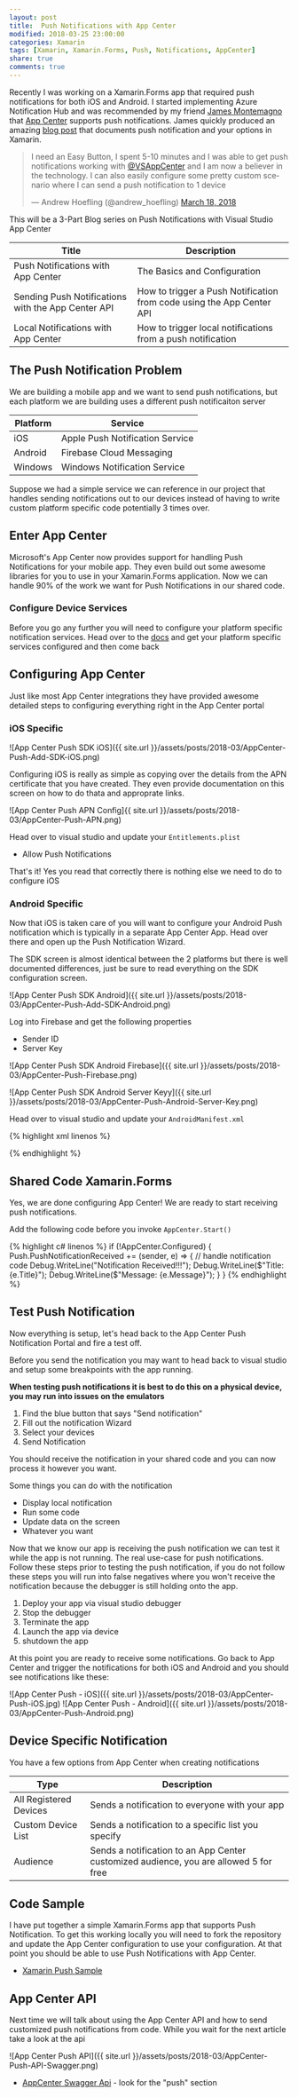 ```yaml
---
layout: post
title:  Push Notifications with App Center
modified: 2018-03-25 23:00:00
categories: Xamarin
tags: [Xamarin, Xamarin.Forms, Push, Notifications, AppCenter]
share: true
comments: true
---
```

Recently I was working on a Xamarin.Forms app that required push notifications for both iOS and Android. I started implementing Azure Notification Hub and was recommended by my friend [James Montemagno](https://twitter.com/JamesMontemagno) that [App Center](https://appcenter.ms) supports push notifications. James quickly produced an amazing [blog post](https://montemagno.com/push-notification-options-for-xamarin/) that documents push notification and your options in Xamarin.

<blockquote class="twitter-tweet" data-conversation="none" data-lang="en"><p lang="en" dir="ltr">I need an Easy Button, I spent 5-10 minutes and I was able to get push notifications working with <a href="https://twitter.com/VSAppCenter?ref_src=twsrc%5Etfw">@VSAppCenter</a> and I am now a believer in the technology. I can also easily configure some pretty custom scenario where I can send a push notification to 1 device</p>&mdash; Andrew Hoefling (@andrew_hoefling) <a href="https://twitter.com/andrew_hoefling/status/975208857722114048?ref_src=twsrc%5Etfw">March 18, 2018</a></blockquote>
<script async src="https://platform.twitter.com/widgets.js" charset="utf-8"></script>

This will be a 3-Part Blog series on Push Notifications with Visual Studio App Center

| Title                                              | Description                                                           |
|----------------------------------------------------|-----------------------------------------------------------------------|
| Push Notifications with App Center                 | The Basics and Configuration                                          |
| Sending Push Notifications with the App Center API | How to trigger a Push Notification from code using the App Center API |
| Local Notifications with App Center                | How to trigger local notifications from a push notification           | 

## The Push Notification Problem ##
We are building a mobile app and we want to send push notifications, but each platform we are building uses a different push notificaiton server

| Platform| Service                         |
|---------|---------------------------------|
| iOS     | Apple Push Notification Service |
| Android | Firebase Cloud Messaging        |
| Windows | Windows Notification Service    |

Suppose we had a simple service we can reference in our project that handles sending notifications out to our devices instead of having to write custom platform specific code potentially 3 times over. 

## Enter App Center ##
Microsoft's App Center now provides support for handling Push Notifications for your mobile app. They even build out some awesome libraries for you to use in your Xamarin.Forms application. Now we can handle 90% of the work we want for Push Notifications in our shared code.

### Configure Device Services ###
Before you go any further you will need to configure your platform specific notification services. Head over to the [docs](https://docs.microsoft.com/en-us/appcenter/sdk/push/xamarin-forms) and get your platform specific services configured and then come back

## Configuring App Center ##
Just like most App Center integrations they have provided awesome detailed steps to configuring everything right in the App Center portal

### iOS Specific ###

![App Center Push SDK iOS]({{ site.url }}/assets/posts/2018-03/AppCenter-Push-Add-SDK-iOS.png)

Configuring iOS is really as simple as copying over the details from the APN certificate that you have created. They even provide documentation on this screen on how to do thata and approprate links.

![App Center Push APN Config]{{ site.url }}/assets/posts/2018-03/AppCenter-Push-APN.png)

Head over to visual studio and update your `Entitlements.plist`

* Allow Push Notifications

That's it! Yes you read that correctly there is nothing else we need to do to configure iOS

### Android Specific ###
Now that iOS is taken care of you will want to configure your Android Push notification which is typically in a separate App Center App. Head over there and open up the Push Notification Wizard.

The SDK screen is almost identical between the 2 platforms but there is well documented differences, just be sure to read everything on the SDK configuration screen.

![App Center Push SDK Android]({{ site.url }}/assets/posts/2018-03/AppCenter-Push-Add-SDK-Android.png)

Log into Firebase and get the following properties

* Sender ID
* Server Key

![App Center Push SDK Android Firebase]({{ site.url }}/assets/posts/2018-03/AppCenter-Push-Firebase.png)

![App Center Push SDK Android Server Keyy]({{ site.url }}/assets/posts/2018-03/AppCenter-Push-Android-Server-Key.png)

Head over to visual studio and update your `AndroidManifest.xml`

{% highlight xml linenos %}
<?xml version="1.0" encoding="utf-8"?>
<manifest xmlns:android="http://schemas.android.com/apk/res/android" android:versionCode="1" android:versionName="1.0" package="com.hoeflingsoftware.PushSample" android:installLocation="auto">
	<uses-sdk android:minSdkVersion="15" />
	<!-- app center push - START -->
	<permission android:protectionLevel="signature" android:name="${applicationId}.permission.C2D_MESSAGE" />
	<uses-permission android:name="${applicationId}.permission.C2D_MESSAGE" />
	<!-- app center push - END -->
	<application android:label="PushSample" android:icon="@drawable/icon"></application>
</manifest>
{% endhighlight %}

## Shared Code Xamarin.Forms ##
Yes, we are done configuring App Center! We are ready to start receiving push notifications.

Add the following code before you invoke `AppCenter.Start()`

{% highlight c# linenos %}
if (!AppCenter.Configured)
{
    Push.PushNotificationReceived += (sender, e) =>
    {
        // handle notification code
        Debug.WriteLine("Notification Received!!!");
        Debug.WriteLine($"Title: {e.Title}");
        Debug.WriteLine($"Message: {e.Message}");
    }
}
{% endhighlight %}

## Test Push Notification ##
Now everything is setup, let's head back to the App Center Push Notification Portal and fire a test off.

Before you send the notification you may want to head back to visual studio and setup some breakpoints with the app running. 

**When testing push notifications it is best to do this on a physical device, you may run into issues on the emulators**

1. Find the blue button that says "Send notification"
2. Fill out the notification Wizard
3. Select your devices
4. Send Notification

You should receive the notification in your shared code and you can now process it however you want. 

Some things you can do with the notification
* Display local notification
* Run some code
* Update data on the screen
* Whatever you want

Now that we know our app is receiving the push notification we can test it while the app is not running. The real use-case for push notifications. Follow these steps prior to testing the push notification, if you do not follow these steps you will run into false negatives where you won't receive the notification because the debugger is still holding onto the app.

1. Deploy your app via visual studio debugger
2. Stop the debugger
3. Terminate the app
4. Launch the app via device
5. shutdown the app

At this point you are ready to receive some notifications. Go back to App Center and trigger the notifications for both iOS and Android and you should see notifications like these:

![App Center Push - iOS]({{ site.url }}/assets/posts/2018-03/AppCenter-Push-iOS.jpg)
![App Center Push - Android]({{ site.url }}/assets/posts/2018-03/AppCenter-Push-Android.png)


## Device Specific Notification ##
You have a few options from App Center when creating notifications

| Type                   | Description                                                                           |
|------------------------|---------------------------------------------------------------------------------------|
| All Registered Devices | Sends a notification to everyone with your app                                        |
| Custom Device List     | Sends a notification to a specific list you specify                                   | 
| Audience               | Sends a notification to an App Center customized audience, you are allowed 5 for free |

## Code Sample ##
I have put together a simple Xamarin.Forms app that supports Push Notification. To get this working locally you will need to fork the repository and update the App Center configuration to use your configuration. At that point you should be able to use Push Notifications with App Center.

* [Xamarin Push Sample](https://github.com/ahoefling/XamarinAppCenterPushSample)

## App Center API ##
Next time we will talk about using the App Center API and how to send customized push notifications from code. While you wait for the next article take a look at the api

![App Center Push API]({{ site.url }}/assets/posts/2018-03/AppCenter-Push-API-Swagger.png)

* [AppCenter Swagger Api](https://openapi.appcenter.ms/) - look for the "push" section